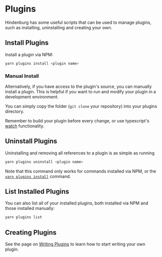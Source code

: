 # Plugins
Hindenburg has some useful scripts that can be used to manage plugins, such as
installing, uninstalling and creating your own.

## Install Plugins
Install a plugin via NPM:
```sh
yarn plugins install <plugin name>
```

### Manual Install
Alternatively, if you have access to the plugin's source, you can manually install
a plugin. This is helpful if you want to run and modify your plugin in a development
environment.

You can simply copy the folder (`git clone` your repository) into your plugins
directory.

Remember to build your plugin before every change, or use typescript's [watch](https://www.typescriptlang.org/docs/handbook/configuring-watch.html)
functionality.

## Uninstall Plugins
Uninstalling and removing all references to a plugin is as simple as running
```sh
yarn plugins uninstall <plugin name>
```

Note that this command only works for commands installed via NPM, or the [`yarn
plugins install`](#install-plugins) command.

## List Installed Plugins
You can also list all of your installed plugins, both installed via NPM and those
installed manually:
```sh
yarn plugins list
```

## Creating Plugins
See the page on [Writing Plugins](https://skeldjs.github.io/Hindenburg/pages/Writing%20Plugins/Getting%20Started.html)
to learn how to start writing your own plugin.